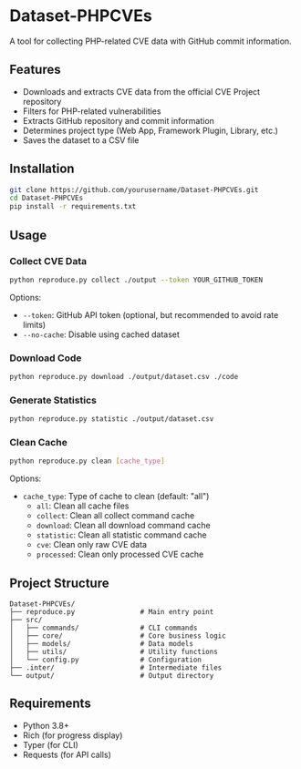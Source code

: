 # Dataset-PHPCVEs

A tool for collecting PHP-related CVE data with GitHub commit information.

## Features

- Downloads and extracts CVE data from the official CVE Project repository
- Filters for PHP-related vulnerabilities
- Extracts GitHub repository and commit information
- Determines project type (Web App, Framework Plugin, Library, etc.)
- Saves the dataset to a CSV file

## Installation

```bash
git clone https://github.com/yourusername/Dataset-PHPCVEs.git
cd Dataset-PHPCVEs
pip install -r requirements.txt
```

## Usage

### Collect CVE Data

```bash
python reproduce.py collect ./output --token YOUR_GITHUB_TOKEN
```

Options:
- `--token`: GitHub API token (optional, but recommended to avoid rate limits)
- `--no-cache`: Disable using cached dataset

### Download Code

```bash
python reproduce.py download ./output/dataset.csv ./code
```

### Generate Statistics

```bash
python reproduce.py statistic ./output/dataset.csv
```

### Clean Cache

```bash
python reproduce.py clean [cache_type]
```

Options:
- `cache_type`: Type of cache to clean (default: "all")
  - `all`: Clean all cache files
  - `collect`: Clean all collect command cache
  - `download`: Clean all download command cache
  - `statistic`: Clean all statistic command cache
  - `cve`: Clean only raw CVE data
  - `processed`: Clean only processed CVE cache

## Project Structure

```
Dataset-PHPCVEs/
├── reproduce.py                # Main entry point
├── src/
│   ├── commands/               # CLI commands
│   ├── core/                   # Core business logic
│   ├── models/                 # Data models
│   ├── utils/                  # Utility functions
│   └── config.py               # Configuration
├── .inter/                     # Intermediate files
└── output/                     # Output directory
```

## Requirements

- Python 3.8+
- Rich (for progress display)
- Typer (for CLI)
- Requests (for API calls)
